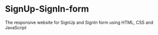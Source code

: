 # SignUp-SignIn-form
The responsive website for SignUp and SignIn form using HTML, CSS and JavaScript
